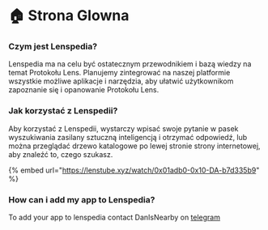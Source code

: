 # 🏠 Strona Glowna

### Czym jest Lenspedia?

Lenspedia ma na celu być ostatecznym przewodnikiem i bazą wiedzy na temat Protokołu Lens. Planujemy zintegrować na naszej platformie wszystkie możliwe aplikacje i narzędzia, aby ułatwić użytkownikom zapoznanie się i opanowanie Protokołu Lens.

### Jak korzystać z Lenspedii?

Aby korzystać z Lenspedii, wystarczy wpisać swoje pytanie w pasek wyszukiwania zasilany sztuczną inteligencją i otrzymać odpowiedź, lub można przeglądać drzewo katalogowe po lewej stronie strony internetowej, aby znaleźć to, czego szukasz.

{% embed url="https://lenstube.xyz/watch/0x01adb0-0x10-DA-b7d335b9" %}

### How can i add my app to Lenspedia?

To add your app to lenspedia contact DanIsNearby on [telegram](https://t.me/danisnearby)
